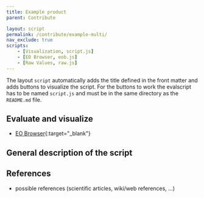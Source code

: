 ```yaml
---
title: Example product
parent: Contribute

layout: script
permalink: /contribute/example-multi/
nav_exclude: true
scripts:
    - [Visualization, script.js]
    - [EO Browser, eob.js]
    - [Raw Values, raw.js]
---
```


The layout `script` automatically adds the title defined in the front matter and adds buttons to visualize the script. For the buttons to work the evalscript has to be named `script.js` and must be in the same directory as the `README.md` file.

## Evaluate and visualize 
 - [EO Browser](https://apps.sentinel-hub.com/eo-browser/#lat=41.9&lng=12.5&zoom=10&datasource=Sentinel-2%20L1C&time=2017-10-08&preset=CUSTOM&layers=B01,B02,B03&evalscripturl=https://raw.githubusercontent.com/sentinel-hub/customScripts/master/example/script.js){:target="_blank"}   

## General description of the script

## References
 - possible references (scientific articles, wiki/web references, ...)

